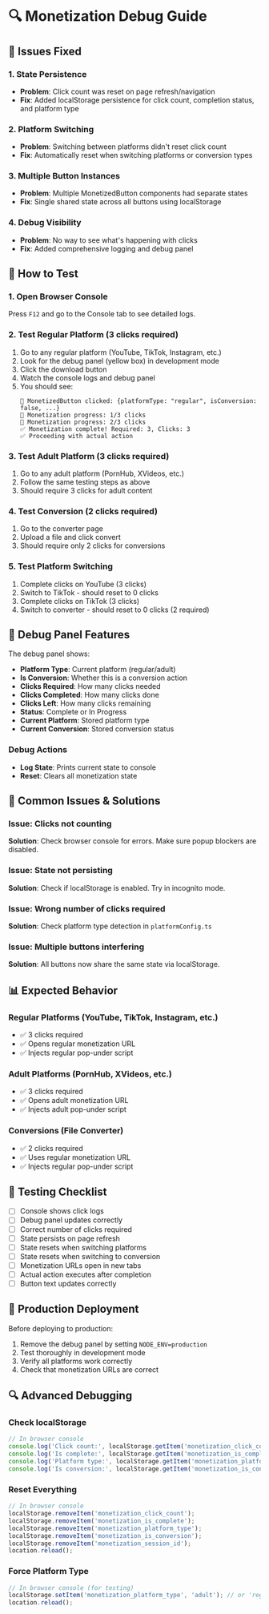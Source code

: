 # 🔍 Monetization Debug Guide

## 🚨 **Issues Fixed**

### **1. State Persistence**
- **Problem**: Click count was reset on page refresh/navigation
- **Fix**: Added localStorage persistence for click count, completion status, and platform type

### **2. Platform Switching**
- **Problem**: Switching between platforms didn't reset click count
- **Fix**: Automatically reset when switching platforms or conversion types

### **3. Multiple Button Instances**
- **Problem**: Multiple MonetizedButton components had separate states
- **Fix**: Single shared state across all buttons using localStorage

### **4. Debug Visibility**
- **Problem**: No way to see what's happening with clicks
- **Fix**: Added comprehensive logging and debug panel

## 🧪 **How to Test**

### **1. Open Browser Console**
Press `F12` and go to the Console tab to see detailed logs.

### **2. Test Regular Platform (3 clicks required)**
1. Go to any regular platform (YouTube, TikTok, Instagram, etc.)
2. Look for the debug panel (yellow box) in development mode
3. Click the download button
4. Watch the console logs and debug panel
5. You should see:
   ```
   🔘 MonetizedButton clicked: {platformType: "regular", isConversion: false, ...}
   🔄 Monetization progress: 1/3 clicks
   🔄 Monetization progress: 2/3 clicks
   ✅ Monetization complete! Required: 3, Clicks: 3
   ✅ Proceeding with actual action
   ```

### **3. Test Adult Platform (3 clicks required)**
1. Go to any adult platform (PornHub, XVideos, etc.)
2. Follow the same testing steps as above
3. Should require 3 clicks for adult content

### **4. Test Conversion (2 clicks required)**
1. Go to the converter page
2. Upload a file and click convert
3. Should require only 2 clicks for conversions

### **5. Test Platform Switching**
1. Complete clicks on YouTube (3 clicks)
2. Switch to TikTok - should reset to 0 clicks
3. Complete clicks on TikTok (3 clicks)
4. Switch to converter - should reset to 0 clicks (2 required)

## 🔧 **Debug Panel Features**

The debug panel shows:
- **Platform Type**: Current platform (regular/adult)
- **Is Conversion**: Whether this is a conversion action
- **Clicks Required**: How many clicks needed
- **Clicks Completed**: How many clicks done
- **Clicks Left**: How many clicks remaining
- **Status**: Complete or In Progress
- **Current Platform**: Stored platform type
- **Current Conversion**: Stored conversion status

### **Debug Actions**
- **Log State**: Prints current state to console
- **Reset**: Clears all monetization state

## 🐛 **Common Issues & Solutions**

### **Issue: Clicks not counting**
**Solution**: Check browser console for errors. Make sure popup blockers are disabled.

### **Issue: State not persisting**
**Solution**: Check if localStorage is enabled. Try in incognito mode.

### **Issue: Wrong number of clicks required**
**Solution**: Check platform type detection in `platformConfig.ts`

### **Issue: Multiple buttons interfering**
**Solution**: All buttons now share the same state via localStorage.

## 📊 **Expected Behavior**

### **Regular Platforms (YouTube, TikTok, Instagram, etc.)**
- ✅ 3 clicks required
- ✅ Opens regular monetization URL
- ✅ Injects regular pop-under script

### **Adult Platforms (PornHub, XVideos, etc.)**
- ✅ 3 clicks required
- ✅ Opens adult monetization URL
- ✅ Injects adult pop-under script

### **Conversions (File Converter)**
- ✅ 2 clicks required
- ✅ Uses regular monetization URL
- ✅ Injects regular pop-under script

## 🎯 **Testing Checklist**

- [ ] Console shows click logs
- [ ] Debug panel updates correctly
- [ ] Correct number of clicks required
- [ ] State persists on page refresh
- [ ] State resets when switching platforms
- [ ] State resets when switching to conversion
- [ ] Monetization URLs open in new tabs
- [ ] Actual action executes after completion
- [ ] Button text updates correctly

## 🚀 **Production Deployment**

Before deploying to production:
1. Remove the debug panel by setting `NODE_ENV=production`
2. Test thoroughly in development mode
3. Verify all platforms work correctly
4. Check that monetization URLs are correct

## 🔍 **Advanced Debugging**

### **Check localStorage**
```javascript
// In browser console
console.log('Click count:', localStorage.getItem('monetization_click_count'));
console.log('Is complete:', localStorage.getItem('monetization_is_complete'));
console.log('Platform type:', localStorage.getItem('monetization_platform_type'));
console.log('Is conversion:', localStorage.getItem('monetization_is_conversion'));
```

### **Reset Everything**
```javascript
// In browser console
localStorage.removeItem('monetization_click_count');
localStorage.removeItem('monetization_is_complete');
localStorage.removeItem('monetization_platform_type');
localStorage.removeItem('monetization_is_conversion');
localStorage.removeItem('monetization_session_id');
location.reload();
```

### **Force Platform Type**
```javascript
// In browser console (for testing)
localStorage.setItem('monetization_platform_type', 'adult'); // or 'regular'
location.reload();
``` 